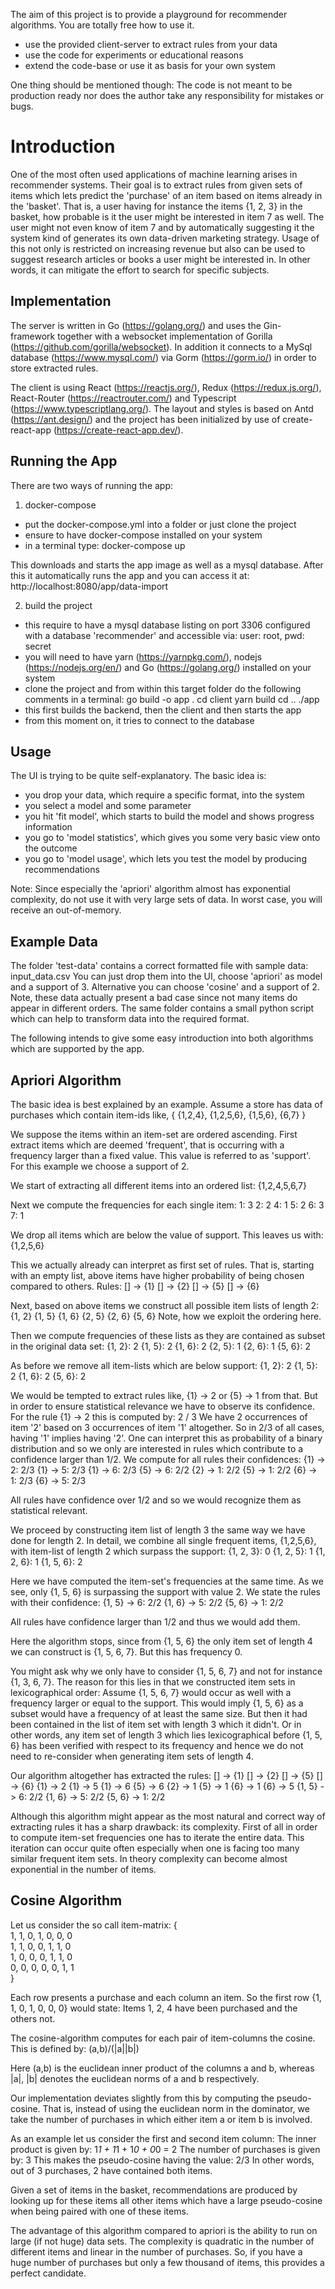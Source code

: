 The aim of this project is to provide a playground for recommender algorithms.
You are totally free how to use it.
- use the provided client-server to extract rules from your data
- use the code for experiments or educational reasons
- extend the code-base or use it as basis for your own system

One thing should be mentioned though: The code is not meant to be production ready
nor does the author take any responsibility for mistakes or bugs.

# Introduction

One of the most often used applications of machine learning arises in
recommender systems.
Their goal is to extract rules from given sets of items which lets predict
the 'purchase' of an item based on items already in the 'basket'.
That is, a user having for instance the items {1, 2, 3} in the basket, how probable is
it the user might be interested in item 7 as well.
The user might not even know of item 7 and by automatically suggesting it the system kind of
generates its own data-driven marketing strategy.
Usage of this not only is restricted on increasing revenue but also can be
used to suggest research articles or books a user might be interested in.
In other words, it can mitigate the effort to search for specific subjects.

## Implementation

The server is written in Go (https://golang.org/) and uses the Gin-framework together with
a websocket implementation of Gorilla (https://github.com/gorilla/websocket).
In addition it connects to a MySql database (https://www.mysql.com/) via Gorm (https://gorm.io/) in order
to store extracted rules.

The client is using React (https://reactjs.org/), Redux (https://redux.js.org/), React-Router (https://reactrouter.com/)
and Typescript (https://www.typescriptlang.org/).
The layout and styles is based on Antd (https://ant.design/) and the project has been initialized
by use of create-react-app (https://create-react-app.dev/).

## Running the App

There are two ways of running the app:
1. docker-compose
- put the docker-compose.yml into a folder or just clone the project
- ensure to have docker-compose installed on your system
- in a terminal type: docker-compose up

This downloads and starts the app image as well as a mysql database.
After this it automatically runs the app and you can access it at:
http://localhost:8080/app/data-import

2. build the project
- this require to have a mysql database listing on port 3306 configured with a database 'recommender'
  and accessible via: user: root, pwd: secret
- you will need to have yarn (https://yarnpkg.com/), nodejs (https://nodejs.org/en/) and Go (https://golang.org/)
  installed on your system
- clone the project and from within this target folder do the following comments in a terminal:
  go build -o app .
  cd client
  yarn build
  cd ..
  ./app
- this first builds the backend, then the client and then starts the app
- from this moment on, it tries to connect to the database

## Usage

The UI is trying to be quite self-explanatory.
The basic idea is:
- you drop your data, which require a specific format, into the system
- you select a model and some parameter
- you hit 'fit model', which starts to build the model and shows progress information
- you go to 'model statistics', which gives you some very basic view onto the outcome
- you go to 'model usage', which lets you test the model by producing recommendations

Note: Since especially the 'apriori' algorithm almost has exponential complexity, do not use
it with very large sets of data. In worst case, you will receive an out-of-memory.

## Example Data

The folder 'test-data' contains a correct formatted file with sample data: input_data.csv
You can just drop them into the UI, choose 'apriori' as model and a support of 3.
Alternative you can choose 'cosine' and a support of 2.
Note, these data actually present a bad case since not many items do appear in different orders.
The same folder contains a small python script which can help to transform data into the required format.


The following intends to give some easy introduction into both algorithms which are supported
by the app.

## Apriori Algorithm

The basic idea is best explained by an example.
Assume a store has data of purchases which contain item-ids like,
{
{1,2,4},
{1,2,5,6},
{1,5,6},
{6,7}
}

We suppose the items within an item-set are ordered ascending.
First extract items which are deemed 'frequent', that is occurring with a frequency
larger than a fixed value. This value is referred to as 'support'. For this example we choose a support of 2.

We start of extracting all different items into an ordered list:
{1,2,4,5,6,7}

Next we compute the frequencies for each single item:
1: 3
2: 2
4: 1
5: 2
6: 3
7: 1

We drop all items which are below the value of support. This leaves us with:
{1,2,5,6}

This we actually already can interpret as first set of rules. That is, starting
with an empty list, above items have higher probability of being chosen compared to others.
Rules:
[] -> {1}
[] -> {2}
[] -> {5}
[] -> {6}

Next, based on above items we construct all possible item lists of length 2:
{1, 2}
{1, 5}
{1, 6}
{2, 5}
{2, 6}
{5, 6}
Note, how we exploit the ordering here.

Then we compute frequencies of these lists as they are contained as subset in the original data set:
{1, 2}: 2
{1, 5}: 2
{1, 6}: 2
{2, 5}: 1
{2, 6}: 1
{5, 6}: 2

As before we remove all item-lists which are below support:
{1, 2}: 2
{1, 5}: 2
{1, 6}: 2
{5, 6}: 2

We would be tempted to extract rules like, {1} -> 2 or {5} -> 1 from that. But in order
to ensure statistical relevance we have to observe its confidence. For the rule {1} -> 2 this
is computed by: 2 / 3
We have 2 occurrences of item '2' based on 3 occurrences of item '1' altogether.
So in 2/3 of all cases, having '1' implies having '2'.
One can interpret this as probability of a binary distribution and so we only are interested in
rules which contribute to a confidence larger than 1/2.
We compute for all rules their confidences:
{1} -> 2: 2/3
{1} -> 5: 2/3
{1} -> 6: 2/3
{5} -> 6: 2/2
{2} -> 1: 2/2
{5} -> 1: 2/2
{6} -> 1: 2/3
{6} -> 5: 2/3

All rules have confidence over 1/2 and so we would recognize them as statistical relevant.

We proceed by constructing item list of length 3 the same way we have done for length 2. In detail,
we combine all single frequent items, {1,2,5,6}, with item-list of length 2 which surpass the support:
{1, 2, 3}: 0
{1, 2, 5}: 1
{1, 2, 6}: 1
{1, 5, 6}: 2

Here we have computed the item-set's frequencies at the same time.
As we see, only {1, 5, 6} is surpassing the support with value 2.
We state the rules with their confidence:
{1, 5} -> 6: 2/2
{1, 6} -> 5: 2/2
{5, 6} -> 1: 2/2

All rules have confidence larger than 1/2 and thus we would add them.

Here the algorithm stops, since from {1, 5, 6} the only item set of length 4 we can construct is
{1, 5, 6, 7}. But this has frequency 0.

You might ask why we only have to consider {1, 5, 6, 7} and not for instance {1, 3, 6, 7}.
The reason for this lies in that we constructed item sets in lexicographical order:
Assume {1, 5, 6, 7} would occur as well with a frequency larger or equal to the support.
This would imply {1, 5, 6} as a subset would have a frequency of at least the same size.
But then it had been contained in the list of item set with length 3 which it didn't.
Or in other words, any item set of length 3 which lies lexicographical before {1, 5, 6} has been verified
with respect to its frequency and hence we do not need to re-consider when generating item sets of length 4.

Our algorithm altogether has extracted the rules:
[] -> {1}
[] -> {2}
[] -> {5}
[] -> {6}
{1} -> 2
{1} -> 5
{1} -> 6
{5} -> 6
{2} -> 1
{5} -> 1
{6} -> 1
{6} -> 5
{1, 5} -> 6: 2/2
{1, 6} -> 5: 2/2
{5, 6} -> 1: 2/2

Although this algorithm might appear as the most natural and correct way of extracting rules it has
a sharp drawback: its complexity. First of all in order to compute item-set frequencies one has to
iterate the entire data. This iteration can occur quite often especially when one is facing too many
similar frequent item sets. In theory complexity can become almost exponential in the number of items.


## Cosine Algorithm

Let us consider the so call item-matrix:
{ <br>
  1, 1, 0, 1, 0, 0, 0 <br>
  1, 1, 0, 0, 1, 1, 0 <br>
  1, 0, 0, 0, 1, 1, 0 <br>
  0, 0, 0, 0, 0, 1, 1 <br>
} <br>

Each row presents a purchase and each column an item.
So the first row {1, 1, 0, 1, 0, 0, 0} would state:
Items 1, 2, 4 have been purchased and the others not.

The cosine-algorithm computes for each pair of item-columns the cosine.
This is defined by:
(a,b)/(|a||b|)

Here (a,b) is the euclidean inner product of the columns a and b, whereas
|a|, |b| denotes the euclidean norms of a and b respectively.

Our implementation deviates slightly from this by computing the pseudo-cosine.
That is, instead of using the euclidean norm in the dominator, we take the number
of purchases in which either item a or item b is involved.

As an example let us consider the first and second item column:
The inner product is given by: 1*1 + 1*1 + 1*0 + 0*0 = 2
The number of purchases is given by: 3
This makes the pseudo-cosine having the value: 2/3
In other words, out of 3 purchases, 2 have contained both items.

Given a set of items in the basket, recommendations are produced
by looking up for these items all other items which have a large
pseudo-cosine when being paired with one of these items.

The advantage of this algorithm compared to apriori is the ability to
run on large (if not huge) data sets.
The complexity is quadratic in the number of different items and linear
in the number of purchases.
So, if you have a huge number of purchases but only a few thousand of items,
this provides a perfect candidate.




















